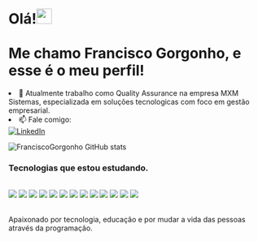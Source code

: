 ### 

<h1 align="left">Olá!<img src="https://raw.githubusercontent.com/kaueMarques/kaueMarques/master/hi.gif" height="30px"><br><br>Me chamo Francisco Gorgonho, e esse é o meu perfil!</h1

- 🔭 Atualmente trabalho como Quality Assurance na empresa MXM Sistemas, especializada em soluções tecnologicas com foco em gestão empresarial.
- 📫 Fale comigo:
<br>[![LinkedIn](https://img.shields.io/badge/linkedin-%230077B5.svg?style=for-the-badge&logo=linkedin&logoColor=white)](https://www.linkedin.com/in/francisco-gorgonho/)

![FranciscoGorgonho GitHub stats](https://github-readme-stats.vercel.app/api?username=franciscogorgonho&show_icons=true&theme=onedark)


### Tecnologias que estou estudando.

<div style="display: inline_block"><br/>
  <div>
  <img align="center alt="html5" src=https://img.shields.io/badge/HTML5-E34F26?style=for-the-badge&logo=html5&logoColor=white/>
  <img align="center alt="html5" src=https://img.shields.io/badge/CSS3-1572B6?style=for-the-badge&logo=css3&logoColor=white/>
  <img align="center alt="html5" src=https://img.shields.io/badge/C%23-239120?style=for-the-badge&logo=c-sharp&logoColor=white/>
  <img align="center alt="html5" src=https://img.shields.io/badge/Java-ED8B00?style=for-the-badge&logo=java&logoColor=white/>
  <img align="center alt="html5" src=https://img.shields.io/badge/JavaScript-F7DF1E?style=for-the-badge&logo=javascript&logoColor=black/>
  <img align="center alt="html5" src=https://img.shields.io/badge/TypeScript-007ACC?style=for-the-badge&logo=typescript&logoColor=white/>
  <img align="center alt="html5" src=https://img.shields.io/badge/MySQL-00000F?style=for-the-badge&logo=mysql&logoColor=white/>
  <img align="center alt="html5" src=https://img.shields.io/badge/Eclipse-2C2255?style=for-the-badge&logo=eclipse&logoColor=white/>
  <img align="center alt="html5" src=https://img.shields.io/badge/IntelliJ_IDEA-000000.svg?style=for-the-badge&logo=intellij-idea&logoColor=white/>
  <img align="center alt="html5" src=https://img.shields.io/badge/Duolingo-58CC02?style=for-the-badge&logo=Duolingo&logoColor=white/>
  <img align="center alt="html5" src=https://img.shields.io/badge/Angular-DD0031?style=for-the-badge&logo=angular&logoColor=white/>
  <img align="center alt="html5" src=https://img.shields.io/badge/Node.js-43853D?style=for-the-badge&logo=node.js&logoColor=white/>
  <img align="center alt="html5" src=https://img.shields.io/badge/Notion-000000?style=for-the-badge&logo=notion&logoColor=white/>

</div><br/>

Apaixonado por tecnologia, educação e por mudar a vida das pessoas através da programação.

<!--
**FranciscoGorgonho/franciscogorgonho** is a ✨ _special_ ✨ repository because its `README.md` (this file) appears on your GitHub profile.

Here are some ideas to get you started:

- 🔭 I’m currently working on ...
- 🌱 I’m currently learning ...
- 👯 I’m looking to collaborate on ...
- 🤔 I’m looking for help with ...
- 💬 Ask me about ...
- 📫 How to reach me: ...
- 😄 Pronouns: ...
- ⚡ Fun fact: ...
-->
